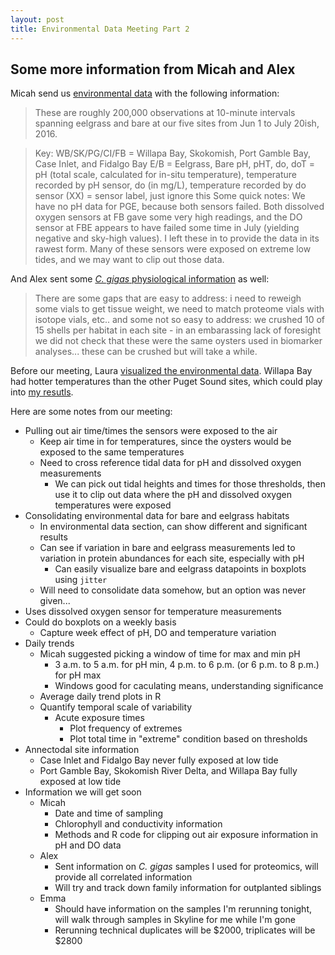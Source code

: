 ```yaml
---
layout: post
title: Environmental Data Meeting Part 2
---
```


## Some more information from Micah and Alex

Micah send us [environmental data](https://github.com/RobertsLab/project-oyster-oa/blob/master/data/DNR/2017-11-14-Environmental-Data-from-Micah.csv) with the following information:

> These are roughly 200,000 observations at 10-minute intervals spanning eelgrass and bare at our five sites from Jun 1 to July 20ish, 2016.

> Key:
> WB/SK/PG/CI/FB = Willapa Bay, Skokomish, Port Gamble Bay, Case Inlet, and Fidalgo Bay
> E/B = Eelgrass, Bare
> pH, pHT, do, doT = pH (total scale, calculated for in-situ temperature), temperature recorded by pH sensor, do (in mg/L), temperature recorded by do sensor
> (XX) = sensor label, just ignore this
> Some quick notes: We have no pH data for PGE, because both sensors failed. Both dissolved oxygen sensors at FB gave some very high readings, and the DO sensor at FBE appears to have failed some time in July (yielding negative and sky-high values). I left these in to provide the data in its rawest form. Many of these sensors were exposed on extreme low tides, and we may want to clip out those data.

And Alex sent some [*C. gigas* physiological information](https://github.com/RobertsLab/project-oyster-oa/blob/master/data/DNR/2017-11-14-Alex-Prelim-Data.csv) as well:

> There are some gaps that are easy to address: i need to reweigh some vials to get tissue weight, we need to match proteome vials with isotope vials, etc.. and some not so easy to address: we crushed 10 of 15 shells per habitat in each site - in an embarassing lack of foresight we did not check that these were the same oysters used in biomarker analyses... these can be crushed but will take a while.

Before our meeting, Laura [visualized the environmental data](https://github.com/laurahspencer/LabNotebook/blob/master/_posts/2017-11-14-Look-at-DNR-Environmental-Data.md). Willapa Bay had hotter temperatures than the other Puget Sound sites, which could play into [my resutls](https://yaaminiv.github.io/Remaining-Analyses-Part3/).

Here are some notes from our meeting:

- Pulling out air time/times the sensors were exposed to the air
  - Keep air time in for temperatures, since the oysters would be exposed to the same temperatures
  - Need to cross reference tidal data for pH and dissolved oxygen measurements
    - We can pick out tidal heights and times for those thresholds, then use it to clip out data where the pH and dissolved oxygen temperatures were exposed
- Consolidating environmental data for bare and eelgrass habitats
  - In environmental data section, can show different and significant results
  - Can see if variation in bare and eelgrass measurements led to variation in protein abundances for each site, especially with pH
    - Can easily visualize bare and eelgrass datapoints in boxplots using `jitter`
  - Will need to consolidate data somehow, but an option was never given...
- Uses dissolved oxygen sensor for temperature measurements
- Could do boxplots on a weekly basis
  - Capture week effect of pH, DO and temperature variation
- Daily trends
  - Micah suggested picking a window of time for max and min pH
    - 3 a.m. to 5 a.m. for pH min, 4 p.m. to 6 p.m. (or 6 p.m. to 8 p.m.) for pH max
    - Windows good for caculating means, understanding significance
  - Average daily trend plots in R
  - Quantify temporal scale of variability
    - Acute exposure times
      - Plot frequency of extremes
      - Plot total time in "extreme" condition based on thresholds
- Annectodal site information
  - Case Inlet and Fidalgo Bay never fully exposed at low tide
  - Port Gamble Bay, Skokomish River Delta, and Willapa Bay fully exposed at low tide
- Information we will get soon
  - Micah
    - Date and time of sampling
    - Chlorophyll and conductivity information
    - Methods and R code for clipping out air exposure information in pH and DO data
  - Alex
    - Sent information on *C. gigas* samples I used for proteomics, will provide all correlated information
    - Will try and track down family information for outplanted siblings
  - Emma
    - Should have information on the samples I'm rerunning tonight, will walk through samples in Skyline for me while I'm gone
    - Rerunning technical duplicates will be $2000, triplicates will be $2800
